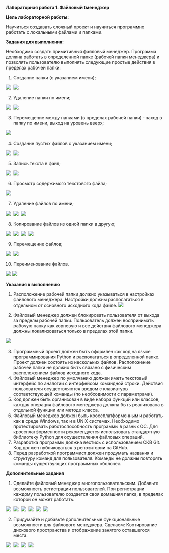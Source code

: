 ﻿**Лабораторная работа 1. Файловый tменеджер**

**Цель лабораторной работы:**

Научиться создавать сложный проект и научиться программно работать с локальными файлами и папками.

**Задания для выполнения:**

Необходимо создать примитивный файловый менеджер. Программа должна работать в определенной папке (рабочей папки менеджера) и позволять пользователю выполнять следующие простые действия в пределах рабочей папки:

1. Создание папки (с указанием имени);

![](https://github.com/dvaisluk/FileManager-PY/raw/main/png/Aspose.Words.4117d108-cd13-436b-bb8e-73fc17532b8a.001.png) 
![](https://github.com/dvaisluk/FileManager-PY/raw/main/png/Aspose.Words.4117d108-cd13-436b-bb8e-73fc17532b8a.002.png) 

2. Удаление папки по имени;

![](https://github.com/dvaisluk/FileManager-PY/raw/main/png/Aspose.Words.4117d108-cd13-436b-bb8e-73fc17532b8a.003.png) 
![](https://github.com/dvaisluk/FileManager-PY/raw/main/png/Aspose.Words.4117d108-cd13-436b-bb8e-73fc17532b8a.004.png) 

3. Перемещение между папками (в пределах рабочей папки) - заход в папку по имени, выход на уровень вверх;

![](https://github.com/dvaisluk/FileManager-PY/raw/main/png/Aspose.Words.4117d108-cd13-436b-bb8e-73fc17532b8a.005.png) 

4. Создание пустых файлов с указанием имени;

![](https://github.com/dvaisluk/FileManager-PY/raw/main/png/Aspose.Words.4117d108-cd13-436b-bb8e-73fc17532b8a.006.png) 
![](https://github.com/dvaisluk/FileManager-PY/raw/main/png/Aspose.Words.4117d108-cd13-436b-bb8e-73fc17532b8a.007.png) 

5. Запись текста в файл;

![](https://github.com/dvaisluk/FileManager-PY/raw/main/png/Aspose.Words.4117d108-cd13-436b-bb8e-73fc17532b8a.008.png) 
![](https://github.com/dvaisluk/FileManager-PY/raw/main/png/Aspose.Words.4117d108-cd13-436b-bb8e-73fc17532b8a.009.png) 

6. Просмотр содержимого текстового файла;

![](https://github.com/dvaisluk/FileManager-PY/raw/main/png/Aspose.Words.4117d108-cd13-436b-bb8e-73fc17532b8a.010.png) 

7. Удаление файлов по имени;

![](https://github.com/dvaisluk/FileManager-PY/raw/main/png/Aspose.Words.4117d108-cd13-436b-bb8e-73fc17532b8a.011.png) 
![](https://github.com/dvaisluk/FileManager-PY/raw/main/png/Aspose.Words.4117d108-cd13-436b-bb8e-73fc17532b8a.012.png) 
![](https://github.com/dvaisluk/FileManager-PY/raw/main/png/Aspose.Words.4117d108-cd13-436b-bb8e-73fc17532b8a.013.png) 

8. Копирование файлов из одной папки в другую;

![](https://github.com/dvaisluk/FileManager-PY/raw/main/png/Aspose.Words.4117d108-cd13-436b-bb8e-73fc17532b8a.014.png) 
![](https://github.com/dvaisluk/FileManager-PY/raw/main/png/Aspose.Words.4117d108-cd13-436b-bb8e-73fc17532b8a.015.png) 
![](https://github.com/dvaisluk/FileManager-PY/raw/main/png/Aspose.Words.4117d108-cd13-436b-bb8e-73fc17532b8a.016.png) 
![](https://github.com/dvaisluk/FileManager-PY/raw/main/png/Aspose.Words.4117d108-cd13-436b-bb8e-73fc17532b8a.017.png) 

9. Перемещение файлов;

![](https://github.com/dvaisluk/FileManager-PY/raw/main/png/Aspose.Words.4117d108-cd13-436b-bb8e-73fc17532b8a.018.png) 
![](https://github.com/dvaisluk/FileManager-PY/raw/main/png/Aspose.Words.4117d108-cd13-436b-bb8e-73fc17532b8a.019.png) 

10. Переименование файлов.

![](https://github.com/dvaisluk/FileManager-PY/raw/main/png/Aspose.Words.4117d108-cd13-436b-bb8e-73fc17532b8a.020.png)
![](https://github.com/dvaisluk/FileManager-PY/raw/main/png/Aspose.Words.4117d108-cd13-436b-bb8e-73fc17532b8a.021.png) 

**Указания к выполнению**

1. Расположение рабочей папки должно указываться в настройках файлового менеджера. Настройки должны располагаться в отдельном от основного исходного кода файле.
![](https://github.com/dvaisluk/FileManager-PY/raw/main/png/Aspose.Words.4117d108-cd13-436b-bb8e-73fc17532b8a.022.png) 

2. Файловый менеджер должен блокировать пользователя от выхода за пределы рабочей папки. Пользователь должен воспринимать рабочую папку как корневую и все действия файлового менеджера должны локализоваться только в пределах этой папки.

![](https://github.com/dvaisluk/FileManager-PY/raw/main/png/Aspose.Words.4117d108-cd13-436b-bb8e-73fc17532b8a.023.png) 

3. Программный проект должен быть оформлен как код на языке программирования Python и располагаться в определенной папке. Проект должен состоять из нескольких файлов. Расположение рабочей папки не должно быть связано с физическим расположением файлов исходного кода.
3. Файловый менеджер по умолчанию должен иметь текстовый интерфейс по аналогии с интерфейсом командной строки. Действия пользователя осуществляются вводом с клавиатуры соответствующей команды (по необходимости с параметрами).
3. Код должен быть организован в виде набора функций или классов, каждая операция файлового менеджера должна быть реализована в отдельной функции или методе класса.
3. Файловый менеджер должен быть кроссплатформенным и работать как в среде Windows, так и в UNIX системах. Необходимо протестировать работоспособность программы в разных ОС. Для кроссплатформенности рекомендуется использовать стандартную библиотеку Python для осуществления файловых операций.
3. Разработка программы должна вестись с использованием СКВ Git. Код должен публиковаться в репозитории на GitHub.
3. Перед разработкой программист должен продумать названия и структуру команд для пользователя. Команды не должны повторять команды существующих программных оболочек.

**Дополнительные задания**

1. Сделайте файловый менеджер многопользовательским. Добавьте возможность регистрации пользователей. При регистрации каждому пользователю создается своя домашняя папка, в пределах которой он может работать.

![](https://github.com/dvaisluk/FileManager-PY/raw/main/png/Aspose.Words.4117d108-cd13-436b-bb8e-73fc17532b8a.024.png) 
![](https://github.com/dvaisluk/FileManager-PY/raw/main/png/Aspose.Words.4117d108-cd13-436b-bb8e-73fc17532b8a.025.png) 
![](https://github.com/dvaisluk/FileManager-PY/raw/main/png/Aspose.Words.4117d108-cd13-436b-bb8e-73fc17532b8a.026.png) 
![](https://github.com/dvaisluk/FileManager-PY/raw/main/png/Aspose.Words.4117d108-cd13-436b-bb8e-73fc17532b8a.027.png) 
![](https://github.com/dvaisluk/FileManager-PY/raw/main/png/Aspose.Words.4117d108-cd13-436b-bb8e-73fc17532b8a.028.png) 
![](https://github.com/dvaisluk/FileManager-PY/raw/main/png/Aspose.Words.4117d108-cd13-436b-bb8e-73fc17532b8a.029.png) 


2. Придумайте и добавьте дополнительные функциональные возможности для файлового менеджера. Сделаем: Квотирование дискового пространства и отображение занятого оставшегося места.

![](https://github.com/dvaisluk/FileManager-PY/raw/main/png/Aspose.Words.4117d108-cd13-436b-bb8e-73fc17532b8a.030.png) 
![](https://github.com/dvaisluk/FileManager-PY/raw/main/png/Aspose.Words.4117d108-cd13-436b-bb8e-73fc17532b8a.031.png) 
![](https://github.com/dvaisluk/FileManager-PY/raw/main/png/Aspose.Words.4117d108-cd13-436b-bb8e-73fc17532b8a.032.png) 
![](https://github.com/dvaisluk/FileManager-PY/raw/main/png/Aspose.Words.4117d108-cd13-436b-bb8e-73fc17532b8a.033.png) 

